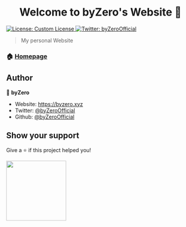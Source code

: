 <h1 align="center">Welcome to byZero's Website 👋</h1>
<p>
  <a href="#" target="_blank">
    <img alt="License: Custom License" src="https://img.shields.io/badge/License-Custom License-yellow.svg" />
  </a>
  <a href="https://twitter.com/byZeroOfficial" target="_blank">
    <img alt="Twitter: byZeroOfficial" src="https://img.shields.io/twitter/follow/byZeroOfficial.svg?style=social" />
  </a>
</p>

> My personal Website

### 🏠 [Homepage](https://byzero.xyz)

## Author

👤 **byZero**

* Website: https://byzero.xyz
* Twitter: [@byZeroOfficial](https://twitter.com/byZeroOfficial)
* Github: [@byZeroOfficial](https://github.com/byZeroOfficial)

## Show your support

Give a ⭐️ if this project helped you!

<a href="https://www.patreon.com/byZeroOfficial">
  <img src="https://c5.patreon.com/external/logo/become_a_patron_button@2x.png" width="160">
</a>
